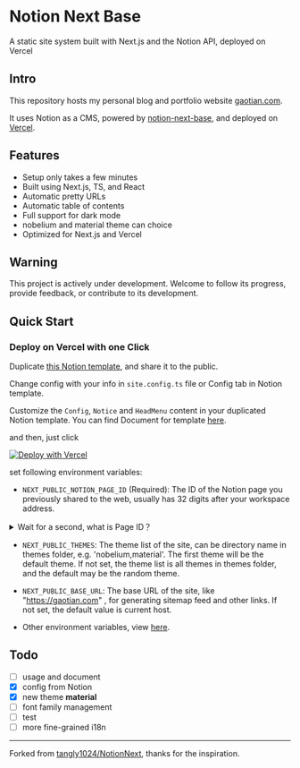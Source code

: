 # Notion Next Base

A static site system built with Next.js and the Notion API, deployed on Vercel

## Intro

This repository hosts my personal blog and portfolio website [gaotian.com](https://gaotian.com).

It uses Notion as a CMS, powered by [notion-next-base](https://github.com/czgaotian/notion-next-base), and deployed on [Vercel](https://vercel.com).

## Features

- Setup only takes a few minutes
- Built using Next.js, TS, and React
- Automatic pretty URLs
- Automatic table of contents
- Full support for dark mode
- nobelium and material theme can choice
- Optimized for Next.js and Vercel

## Warning

This project is actively under development. Welcome to follow its progress, provide feedback, or contribute to its development.

## Quick Start

### Deploy on Vercel with one Click

Duplicate [this Notion template](https://deeply-amount-134.notion.site/14297ce5427180bcb214d8c92a8e0be8?v=14297ce54271817b9f1e000c627ec579), and share it to the public.

Change config with your info in `site.config.ts` file or Config tab in Notion template.

Customize the `Config`, `Notice` and `HeadMenu` content in your duplicated Notion template. You can find Document for template [here](/resources/template.md).

and then, just click

[![Deploy with Vercel](https://vercel.com/button)](https://vercel.com/new/clone?repository-url=https%3A%2F%2Fgithub.com%2Fczgaotian%2Fnotion-next-base&env=EXT_PUBLIC_NOTION_PAGE_ID&envDescription=The%20ID%20of%20the%20Notion%20page%20you%20previously%20shared%20to%20the%20web%2C%20usually%20has%2032%20digits%20after%20your%20workspace%20address&envLink=https%3A%2F%2Fgithub.com%2Fczgaotian%2Fnotion-next-base%2Fresources%2Fenvironment.md)

set following environment variables:

- `NEXT_PUBLIC_NOTION_PAGE_ID` (Required): The ID of the Notion page you previously shared to the web, usually has 32 digits after your workspace address.

<details><summary>Wait for a second, what is Page ID？</summary>
  <img src="/resources/pageId.png?raw=true">
</details>

- `NEXT_PUBLIC_THEMES`: The theme list of the site, can be directory name in themes folder, e.g. 'nobelium,material'. The first theme will be the default theme. If not set, the theme list is all themes in themes folder, and the default may be the random theme.

- `NEXT_PUBLIC_BASE_URL`: The base URL of the site, like "https://gaotian.com" , for generating sitemap feed and other links. If not set, the default value is current host.

- Other environment variables, view [here](/resources/environment.md).

## Todo

- [ ] usage and document
- [x] config from Notion
- [x] new theme **material**
- [ ] font family management
- [ ] test
- [ ] more fine-grained i18n

---

Forked from [tangly1024/NotionNext](https://github.com/tangly1024/NotionNext), thanks for the inspiration.
